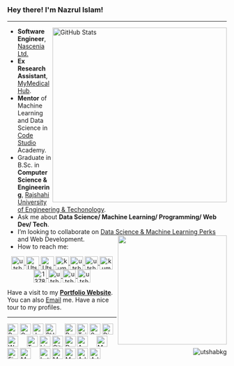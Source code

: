 ### Hey there! I'm Nazrul Islam!
<hr>
<img align="right" width="400" src="https://github-readme-stats.vercel.app/api?username=nazisl&show_icons=true&theme=algolia&hide=contribs,prs,issues&show=prs_merged_percentage" alt="GitHub Stats"/>

- **Software Engineer**, [Nascenia Ltd.](https://nascenia.com/)
- **Ex Research Assistant**, <a href="http://mymedicalhub.com/">MyMedicalHub</a>.
- **Mentor** of Machine Learning and Data Science in <a href="https://site.code-studio4.com/">Code Studio</a> Academy.
- Graduate in B.Sc. in **Computer Science & Engineering**, <a href="https://www.ruet.ac.bd/">Rajshahi University of Engineering & Techonology</a>.
- Ask me about **Data Science/ Machine Learning/ Programming/ Web Dev/ Tech**.
- I’m looking to collaborate on [Data Science & Machine Learning Perks](https://github.com/utshabkg/ML_Competition-AND-Practice) and Web Development.
  <img align="right" width="250" src="https://github-readme-stats.vercel.app/api/top-langs/?username=utshabkg&layout=donut"/>
- How to reach me: 
<p align="center">
<a href="https://linkedin.com/in/utshabkg" target="_blank"><img align="center" src="https://cdn.jsdelivr.net/npm/simple-icons@3.0.1/icons/linkedin.svg" alt="utshabkg" height="30" width="30" title='LinkedIn'/>
    </a>
    <a href="https://scholar.google.com/citations?user=fw5WHucAAAAJ&hl=en" target="_blank"><img align="center" src="https://cdn.jsdelivr.net/npm/simple-icons@3.0.1/icons/googlescholar.svg" alt="Utshab Kumar Ghosh" height="30" width="30" title='Google Scholar'></span>
    </a>
    <a href="https://www.researchgate.net/profile/Utshab-Ghosh" target="_blank"><img align="center" src="https://cdn.jsdelivr.net/npm/simple-icons@3.0.1/icons/researchgate.svg" alt="Utshab Kumar Ghosh" height="30" width="30" title='ResearchGate'></span>
    </a>
    <a href="https://utshabkg.medium.com/" target="_blank"><img align="center" src="https://cdn.jsdelivr.net/npm/simple-icons@3.0.1/icons/medium.svg" alt="kumarutshab" height="30" width="30" title='Medium'/>
    </a>
    <a href="https://www.kaggle.com/utshabkumarghosh" target="_blank"><img align="center" src="https://cdn.jsdelivr.net/npm/simple-icons@3.0.1/icons/kaggle.svg" alt="utshabkumarghosh" height="30" width="30" title='Kaggle'/>
    </a>
    <a href="https://codeforces.com/profile/utshab_1603022" target="_blank"><img align="center" src="https://cdn.jsdelivr.net/npm/simple-icons@3.0.1/icons/codeforces.svg" alt="utshab_1603022" height="30" width="30" title='Codeforces'/>
    </a>
    <a href="https://www.hackerearth.com/@kumarutshab/" target="_blank"><img align="center" src="https://cdn.jsdelivr.net/npm/simple-icons@3.0.1/icons/hackerearth.svg" alt="kumarutshab" height="30" width="30" title='HackerEarth'/>
    </a> 
    <a href="https://stackoverflow.com/users/13785896/utshab-kumar-ghosh" target="_blank"><img align="center" src="https://cdn.jsdelivr.net/npm/simple-icons@3.0.1/icons/stackoverflow.svg" alt="13785896" height="30" width="30" title='Stack Overflow'/>
    </a>
    <a href="https://facebook.com/utshabkg" target="_blank"><img align="center" src="https://cdn.jsdelivr.net/npm/simple-icons@3.0.1/icons/facebook.svg" alt="utshabkg" height="30" width="30" title='Facebook'/>
    </a>
    <a href="https://twitter.com/utshabkg" target="_blank"><img align="center" src="https://cdn.jsdelivr.net/npm/simple-icons@3.0.1/icons/twitter.svg" alt="utshabkg" height="30" width="30" title='Twitter'/>
    </a>
    <a href="https://instagram.com/utshabkg" target="_blank"><img align="center" src="https://cdn.jsdelivr.net/npm/simple-icons@3.0.1/icons/instagram.svg" alt="utshabkg" height="30" width="30" title='Instagram'/>
    </a>
</p>
<p>Have a visit to my <b><a href="https://utshabkg.github.io/" target="_blank">Portfolio Website</a></b>. You can also <a href="kumarutshab@gmail.com">Email</a> me. Have a nice tour to my profiles.</p>
<hr>
<p align="left">
  <img src="https://cdn.jsdelivr.net/npm/simple-icons@3.0.1/icons/python.svg" alt="Python" width="25" height="25" title='Python'/>
  <img src="https://cdn.jsdelivr.net/npm/simple-icons@3.0.1/icons/c.svg" alt="C" width="25" height="25" title='C'/>
  <img src="https://cdn.jsdelivr.net/npm/simple-icons@3.0.1/icons/javascript.svg" alt="Javascript" width="25" height="25" title='Javascript'/>
  <img src="https://cdn.jsdelivr.net/npm/simple-icons@3.0.1/icons/php.svg" alt="PHP" width="25" height="25" title='PHP'/>
  &nbsp;  &nbsp; 
  <img src="https://cdn.jsdelivr.net/npm/simple-icons@3.0.1/icons/react.svg" alt="ReactJS" width="25" height="25" title='ReactJS'/>
  <img src="https://cdn.jsdelivr.net/npm/simple-icons@3.0.1/icons/tailwindcss.svg" alt="Tailwind CSS" width="25" height="25" title='Tailwind CSS'/>
  <img src="https://cdn.jsdelivr.net/npm/simple-icons@3.0.1/icons/sass.svg" alt="Sass" width="25" height="25" title='Sass'/>
  <img src="https://cdn.jsdelivr.net/npm/simple-icons@3.0.1/icons/django.svg" alt="Django" width="25" height="25" title='Django'/>
  <img src="https://cdn.jsdelivr.net/npm/simple-icons@3.0.1/icons/wordpress.svg" alt="WordPress" width="25" height="25" title='WordPress'/>
  &nbsp;  &nbsp;
  <img src="https://cdn.jsdelivr.net/npm/simple-icons@3.0.1/icons/tensorflow.svg" alt="Tensorflow" width="25" height="25" title='Tensorflow'/>
  <img src="https://cdn.jsdelivr.net/npm/simple-icons@3.0.1/icons/linux.svg" alt="Linux" width="25" height="25" title='Linux'/>
  <img src="https://cdn.jsdelivr.net/npm/simple-icons@3.0.1/icons/git.svg" alt="Git" width="25" height="25" title='Git'/>
  <img src="https://cdn.jsdelivr.net/npm/simple-icons@3.0.1/icons/docker.svg" alt="Docker" width="25" height="25" title='Docker'/>
  <img src="https://cdn.jsdelivr.net/npm/simple-icons@3.0.1/icons/apache.svg" alt="Apache Server" width="25" height="25" title='Apache Server'/>
  &nbsp;  &nbsp;
  <img src="https://cdn.jsdelivr.net/npm/simple-icons@3.0.1/icons/mysql.svg" alt="MySQL" width="25" height="25" title='MySQL'/>
  <img src="https://cdn.jsdelivr.net/npm/simple-icons@3.0.1/icons/firebase.svg" alt="Firebase" width="25" height="25" title='Firebase'/>
  <img src="https://cdn.jsdelivr.net/npm/simple-icons@3.0.1/icons/mongodb.svg" alt="MongoDB" width="25" height="25" title='MongoDB'/>
  &nbsp;  &nbsp;
  <img src="https://cdn.jsdelivr.net/npm/simple-icons@3.0.1/icons/latex.svg" alt="Latex" width="25" height="25" title='Latex'/>
  <img src="https://cdn.jsdelivr.net/npm/simple-icons@3.3.0/icons/microsoftpowerpoint.svg" alt="MS Powerpoint" width="25" height="25" title='Microsoft Powerpoint'/>
  <img src="https://cdn.jsdelivr.net/npm/simple-icons@3.3.0/icons/microsoftexcel.svg" alt="MS Excel" width="25" height="25" title='Microsoft Excel'/>
  <img src="https://cdn.jsdelivr.net/npm/simple-icons@3.0.1/icons/adobeillustrator.svg" alt="Adobe Illustrator" width="25" height="25" title='Adobe Illustrator'/>
  <img src="https://cdn.jsdelivr.net/npm/simple-icons@3.0.1/icons/adobepremierepro.svg" alt="Adobe Premiere Pro" width="25" height="25" title='Adobe Premiere Pro'/>
<img align='right' src="https://komarev.com/ghpvc/?username=utshabkg" alt="utshabkg" /> </p>

<!-- [![Top Langs](https://github-readme-stats.vercel.app/api/top-langs/?username=utshabkg)](https://github.com/utshabkg/github-readme-stats) -->
